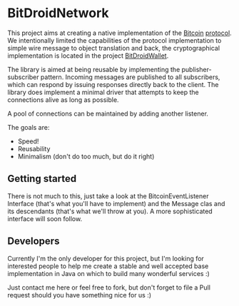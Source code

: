 BitDroidNetwork
===============

This project aims at creating a native implementation of the [Bitcoin](http://bit.ly/eLnwyL)
[protocol](http://bit.ly/enx4M3).
We intentionally limited the capabilities of the protocol implementation to simple wire
message to object translation and back, the cryptographical implementation is located in
the project [BitDroidWallet](https://github.com/cdecker/BitDroidWallet).

The library is aimed at being reusable by implementing the publisher-subscriber pattern.
Incoming messages are published to all subscribers, which can respond by issuing responses
directly back to the client. The library does implement a minimal driver that attempts to
keep the connections alive as long as possible.

A pool of connections can be maintained by adding another listener.

The goals are:

* Speed!
* Reusability
* Minimalism (don't do too much, but do it right)

Getting started
---------------

There is not much to this, just take a look at the BitcoinEventListener Interface (that's
what you'll have to implement) and the Message clas and its descendants (that's what we'll
throw at you). A more sophisticated interface will soon follow.

Developers
----------

Currently I'm the only developer for this project, but I'm looking for interested people to
help me create a stable and well accepted base implementation in Java on which to build many
wonderful services :) 

Just contact me here or feel free to fork, but don't forget to file a Pull request should you
have something nice for us :)
